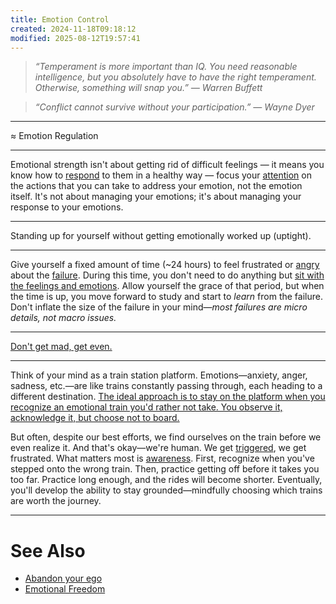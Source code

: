 ```yaml
---
title: Emotion Control
created: 2024-11-18T09:18:12
modified: 2025-08-12T19:57:41
---
```


> _“Temperament is more important than IQ. You need reasonable intelligence, but you absolutely have to have the right temperament. Otherwise, something will snap you.” — Warren Buffett_

> _“Conflict cannot survive without your participation.” — Wayne Dyer_

---

≈ Emotion Regulation

---

Emotional strength isn't about getting rid of difficult feelings — it means you know how to [respond](choose-your-response.md) to them in a healthy way — focus your [attention](attention.md) on the actions that you can take to address your emotion, not the emotion itself. It's not about managing your emotions; it's about managing your response to your emotions.

---

Standing up for yourself without getting emotionally worked up (uptight).

---

Give yourself a fixed amount of time (~24 hours) to feel frustrated or [angry](anger.md) about the [failure](Failing%20forward%20turns%20setbacks%20into%20stepping%20stones.md). During this time, you don't need to do anything but [sit with the feelings and emotions](Acceptance%20and%20Commitment%20Therapy.md). Allow yourself the grace of that period, but when the time is up, you move forward to study and start to _learn_ from the failure. Don't inflate the size of the failure in your mind—_most failures are micro details, not macro issues._

---

[Don't get mad, get even.](https://dictionary.cambridge.org/dictionary/english-chinese-traditional/don-t-get-mad-get-even)

---

Think of your mind as a train station platform. Emotions—anxiety, anger, sadness, etc.—are like trains constantly passing through, each heading to a different destination. [The ideal approach is to stay on the platform when you recognize an emotional train you'd rather not take. You observe it, acknowledge it, but choose not to board.](Acceptance%20and%20Commitment%20Therapy.md)

But often, despite our best efforts, we find ourselves on the train before we even realize it. And that's okay—we're human. We get [triggered](choose-your-response.md), we get frustrated. What matters most is [awareness](mastering-yourself-is-superpower.md). First, recognize when you've stepped onto the wrong train. Then, practice getting off before it takes you too far. Practice long enough, and the rides will become shorter. Eventually, you'll develop the ability to stay grounded—mindfully choosing which trains are worth the journey.

---

# See Also

* [Abandon your ego](abandon-your-ego.md)
* [Emotional Freedom](emotional-freedom.md)
